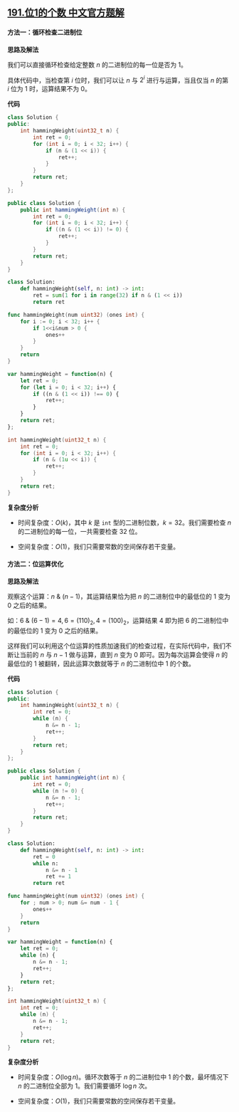 ## [191.位1的个数 中文官方题解](https://leetcode.cn/problems/number-of-1-bits/solutions/100000/wei-1de-ge-shu-by-leetcode-solution-jnwf)
#### 方法一：循环检查二进制位

**思路及解法**

我们可以直接循环检查给定整数 $n$ 的二进制位的每一位是否为 $1$。

具体代码中，当检查第 $i$ 位时，我们可以让 $n$ 与 $2^i$ 进行与运算，当且仅当 $n$ 的第 $i$ 位为 $1$ 时，运算结果不为 $0$。

**代码**

```C++ [sol1-C++]
class Solution {
public:
    int hammingWeight(uint32_t n) {
        int ret = 0;
        for (int i = 0; i < 32; i++) {
            if (n & (1 << i)) {
                ret++;
            }
        }
        return ret;
    }
};
```

```Java [sol1-Java]
public class Solution {
    public int hammingWeight(int n) {
        int ret = 0;
        for (int i = 0; i < 32; i++) {
            if ((n & (1 << i)) != 0) {
                ret++;
            }
        }
        return ret;
    }
}
```

```Python [sol1-Python3]
class Solution:
    def hammingWeight(self, n: int) -> int:
        ret = sum(1 for i in range(32) if n & (1 << i)) 
        return ret
```

```go [sol1-Golang]
func hammingWeight(num uint32) (ones int) {
    for i := 0; i < 32; i++ {
        if 1<<i&num > 0 {
            ones++
        }
    }
    return
}
```

```JavaScript [sol1-JavaScript]
var hammingWeight = function(n) {
    let ret = 0;
    for (let i = 0; i < 32; i++) {
        if ((n & (1 << i)) !== 0) {
            ret++;
        }
    }
    return ret;
};
```

```C [sol1-C]
int hammingWeight(uint32_t n) {
    int ret = 0;
    for (int i = 0; i < 32; i++) {
        if (n & (1u << i)) {
            ret++;
        }
    }
    return ret;
}
```

**复杂度分析**

- 时间复杂度：$O(k)$，其中 $k$ 是 $\texttt{int}$ 型的二进制位数，$k=32$。我们需要检查 $n$ 的二进制位的每一位，一共需要检查 $32$ 位。

- 空间复杂度：$O(1)$，我们只需要常数的空间保存若干变量。

#### 方法二：位运算优化

**思路及解法**

观察这个运算：$n~\&~(n - 1)$，其运算结果恰为把 $n$ 的二进制位中的最低位的 $1$ 变为 $0$ 之后的结果。

如：$6~\&~(6-1) = 4, 6 = (110)_2, 4 = (100)_2$，运算结果 $4$ 即为把 $6$ 的二进制位中的最低位的 $1$ 变为 $0$ 之后的结果。

这样我们可以利用这个位运算的性质加速我们的检查过程，在实际代码中，我们不断让当前的 $n$ 与 $n - 1$ 做与运算，直到 $n$ 变为 $0$ 即可。因为每次运算会使得 $n$ 的最低位的 $1$ 被翻转，因此运算次数就等于 $n$ 的二进制位中 $1$ 的个数。

**代码**

```C++ [sol2-C++]
class Solution {
public:
    int hammingWeight(uint32_t n) {
        int ret = 0;
        while (n) {
            n &= n - 1;
            ret++;
        }
        return ret;
    }
};
```

```Java [sol2-Java]
public class Solution {
    public int hammingWeight(int n) {
        int ret = 0;
        while (n != 0) {
            n &= n - 1;
            ret++;
        }
        return ret;
    }
}
```

```Python [sol2-Python3]
class Solution:
    def hammingWeight(self, n: int) -> int:
        ret = 0
        while n:
            n &= n - 1
            ret += 1
        return ret
```

```go [sol2-Golang]
func hammingWeight(num uint32) (ones int) {
    for ; num > 0; num &= num - 1 {
        ones++
    }
    return
}
```

```JavaScript [sol2-JavaScript]
var hammingWeight = function(n) {
    let ret = 0;
    while (n) {
        n &= n - 1;
        ret++;
    }
    return ret;
};
```

```C [sol2-C]
int hammingWeight(uint32_t n) {
    int ret = 0;
    while (n) {
        n &= n - 1;
        ret++;
    }
    return ret;
}
```

**复杂度分析**

- 时间复杂度：$O(\log n)$。循环次数等于 $n$ 的二进制位中 $1$ 的个数，最坏情况下 $n$ 的二进制位全部为 $1$。我们需要循环 $\log n$ 次。

- 空间复杂度：$O(1)$，我们只需要常数的空间保存若干变量。
